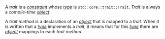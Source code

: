 A *trait* is a [*constraint*](./../_.md) whose [*type*](./../Type/_.md) is `std::core::trait::Trait`. *Trait* is always a *compile-time* [*object*](./../../Object/_.md).

A *trait method* is a declaration of an [*object*](./../../Object/_.md) that is mapped to a *trait*. When it is written that a [*type*](./../Type/_.md) implements a *trait*, it means that for this [*type*](./../Type/_.md) there are [*object*](./../../Object/_.md) mappings to each *trait method*.
